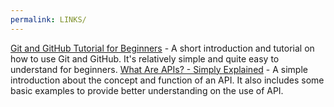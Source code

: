 ```yaml
---
permalink: LINKS/
---
```


[Git and GitHub Tutorial for Beginners](https://youtu.be/tRZGeaHPoaw?si=pOxzAItH0Upa3yN1) - A short introduction and tutorial on how to use Git and GitHub. It's relatively simple and quite easy to understand for beginners.
[What Are APIs? - Simply Explained](https://youtu.be/OVvTv9Hy91Q?si=-PUoeE7ibQSm8vqh) - A simple introduction about the concept and function of an API. It also includes some basic examples to provide better understanding on the use of API.
